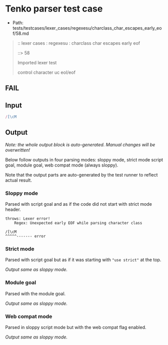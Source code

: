 # Tenko parser test case

- Path: tests/testcases/lexer_cases/regexesu/charclass_char_escapes_early_eof/58.md

> :: lexer cases : regexesu : charclass char escapes early eof
>
> ::> 58
>
> Imported lexer test
>
> control character uc eol/eof

## FAIL

## Input

`````js
/[\cM
`````

## Output

_Note: the whole output block is auto-generated. Manual changes will be overwritten!_

Below follow outputs in four parsing modes: sloppy mode, strict mode script goal, module goal, web compat mode (always sloppy).

Note that the output parts are auto-generated by the test runner to reflect actual result.

### Sloppy mode

Parsed with script goal and as if the code did not start with strict mode header.

`````
throws: Lexer error!
    Regex: Unexpected early EOF while parsing character class

/[\cM
^^^^^------- error
`````

### Strict mode

Parsed with script goal but as if it was starting with `"use strict"` at the top.

_Output same as sloppy mode._

### Module goal

Parsed with the module goal.

_Output same as sloppy mode._

### Web compat mode

Parsed in sloppy script mode but with the web compat flag enabled.

_Output same as sloppy mode._
